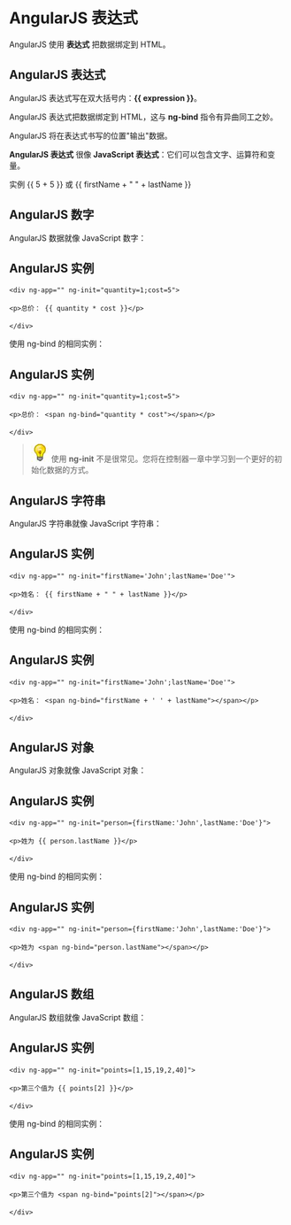 
# AngularJS 表达式



AngularJS 使用 **表达式** 把数据绑定到 HTML。



## AngularJS 表达式

AngularJS 表达式写在双大括号内：**{{ expression }}**。

AngularJS 表达式把数据绑定到 HTML，这与 **ng-bind** 指令有异曲同工之妙。

AngularJS 将在表达式书写的位置"输出"数据。

**AngularJS 表达式** 很像 **JavaScript 表达式**：它们可以包含文字、运算符和变量。

实例 {{ 5 + 5 }} 或 {{ firstName + " " + lastName }}



## AngularJS 数字

AngularJS 数据就像 JavaScript 数字：

## AngularJS 实例

```
<div ng-app="" ng-init="quantity=1;cost=5">  

<p>总价： {{ quantity * cost }}</p>  

</div>
```



使用 ng-bind 的相同实例：

## AngularJS 实例

```
<div ng-app="" ng-init="quantity=1;cost=5">  

<p>总价： <span ng-bind="quantity * cost"></span></p>  

</div>
```



> ![](images/lamp.jpg)
> 使用 **ng-init** 不是很常见。您将在控制器一章中学习到一个更好的初始化数据的方式。



## AngularJS 字符串

AngularJS 字符串就像 JavaScript 字符串：

## AngularJS 实例

```
<div ng-app="" ng-init="firstName='John';lastName='Doe'">  

<p>姓名： {{ firstName + " " + lastName }}</p>  

</div>
```



使用 ng-bind 的相同实例：

## AngularJS 实例

```
<div ng-app="" ng-init="firstName='John';lastName='Doe'">  

<p>姓名： <span ng-bind="firstName + ' ' + lastName"></span></p>  

</div>
```

  



## AngularJS 对象

AngularJS 对象就像 JavaScript 对象：

## AngularJS 实例

```
<div ng-app="" ng-init="person={firstName:'John',lastName:'Doe'}">  

<p>姓为 {{ person.lastName }}</p>  

</div>
```



使用 ng-bind 的相同实例：

## AngularJS 实例

```
<div ng-app="" ng-init="person={firstName:'John',lastName:'Doe'}">  

<p>姓为 <span ng-bind="person.lastName"></span></p>  

</div>
```

  



## AngularJS 数组

AngularJS 数组就像 JavaScript 数组：

## AngularJS 实例

```
<div ng-app="" ng-init="points=[1,15,19,2,40]">  

<p>第三个值为 {{ points[2] }}</p>  

</div>
```



使用 ng-bind 的相同实例：

## AngularJS 实例

```
<div ng-app="" ng-init="points=[1,15,19,2,40]">  

<p>第三个值为 <span ng-bind="points[2]"></span></p>  

</div>
```

  

